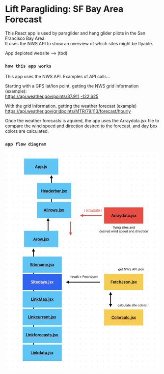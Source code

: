 # Lift Paragliding: SF Bay Area Forecast

This React app is used by paraglider and hang glider pilots in the San Francisco Bay Area. <br>
It uses the NWS API to show an overview of which sites might be flyable.

App deploted website --> (tbd)

### `how this app works`

This app uses the NWS API. Examples of API calls...

Starting with a GPS lat/lon point, getting the NWS grid information (example):<br>
https://api.weather.gov/points/37.911,-122.625

With the grid information, getting the weather forecast (example)<br>
https://api.weather.gov/gridpoints/MTR/79,113/forecast/hourly

Once the weather forecasts is aquired, the app uses the Arraydata.jsx file to compare the wind speed and direction desired to the forecast, and day box colors are calculated.


### `app flow diagram`

![alt text](https://github.com/gerrypez/weather/blob/main/src/images/app_flowchart.png?raw=true)


